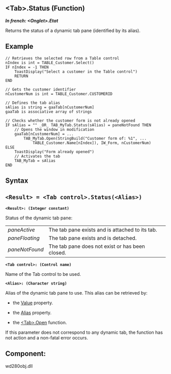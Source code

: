 


## &lt;Tab&gt;.Status (Function)

***In french: &lt;Onglet&gt;.Etat***



<a name="XUse"></a>
<a name="Use"></a>
<a name="description"></a>
Returns the status of a dynamic tab pane (identified by its alias).
<a name="Example1"></a>
<a name="sample_code"></a>

## Example


```wl
// Retrieves the selected row from a Table control
nIndex is int = TABLE_Customer.Select()
IF nIndex = -1 THEN
	ToastDisplay("Select a customer in the Table control")
	RETURN
END

// Gets the customer identifier
nCustomerNum is int = TABLE_Customer.CUSTOMERID

// Defines the tab alias
sAlias is string = gaaTab[nCustomerNum]
gaaTab is associative array of strings

// Checks whether the customer form is not already opened
IF sAlias = "" _OR_ TAB_MyTab.Status(sAlias) = paneNotFound THEN
	// Opens the window in modification	
	gaaTab[nCustomerNum] = ...
		TAB_MyTab.Open(StringBuild("Customer form of: %1", ...
			TABLE_Customer.Name[nIndex]), IW_Form, nCustomerNum)
ELSE
	ToastDisplay("Form already opened")
	// Activates the tab
	TAB_MyTab = sAlias
END
```

<a name="XSYNTAX"></a>

## Syntax
<a name="SYNTAX1"></a>

`<Result> = <Tab control>.Status(<Alias>)`
---

**`<Result>: (Integer constant)`**

Status of the dynamic tab pane: 


|   |   |
| --- | --- |
| *paneActive* | The tab pane exists and is attached to its tab. |
| *paneFloating* | The tab pane exists and is detached. |
| *paneNotFound* | The tab pane does not exist or has been closed. |



**`<Tab control>: (Control name)`**

Name of the Tab control to be used.

**`<Alias>: (Character string)`**

Alias of the dynamic tab pane to use. This alias can be retrieved by: 

- the [Value](../Proprietes/2510130.md) property. 

- the [Alias](../Proprietes/2510004.md) property. 

- the [&lt;Tab&gt;.Open](../WDLang1/1000021704.md) function. 


If this parameter does not correspond to any dynamic tab, the function has not action and a non-fatal error occurs.



<a name="XComponent"></a>

## Component:
wd280obj.dll
